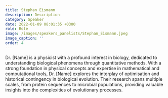 ```yaml
---
title: Stephan Eismann 
description: Description
category: Speaker
date: 2022-01-09 08:01:35 +0300
role: Role
image: /images/speakers_panelists/Stephan_Eismann.jpeg
image_caption: ''
order: 4
---
```

Dr. [Name] is a physicist with a profound interest in biology, dedicated to understanding biological phenomena through quantitative methods. With a strong foundation in physical concepts and expertise in mathematical and computational tools, Dr. [Name] explores the interplay of optimisation and historical contingency in biological evolution. Their research spans multiple scales, from protein sequences to microbial populations, providing valuable insights into the complexities of evolutionary processes.
